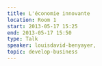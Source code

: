 ```yaml
---
title: L'économie innovante
location: Room 1
start: 2013-05-17 15:25
end: 2013-05-17 15:50
type: Talk
speaker: louisdavid-benyayer,
topic: develop-business
---
```


